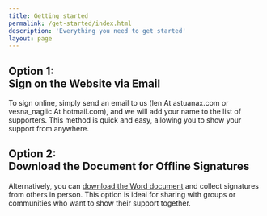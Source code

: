 ```yaml
---
title: Getting started
permalink: /get-started/index.html
description: 'Everything you need to get started'
layout: page
---
```


## Option 1: <br>Sign on the Website via Email


To sign online, simply send an email to us (len At astuanax.com or vesna_naglic At hotmail.com), and we will add your name to the list of supporters. This method is quick and easy, allowing you to show your support from anywhere.

## Option 2:<br> Download the Document for Offline Signatures

Alternatively, you can <a href="https://github.com/playbasedchildhood/playbasedchildhood.github.io/raw/refs/heads/main/documents/Agreement%20about%20smart%20phones-30.3.25.docx">download the Word document</a> and collect signatures from others in person. This option is ideal for sharing with groups or communities who want to show their support together.